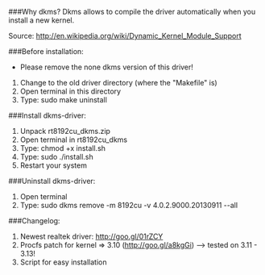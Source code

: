 ###Why dkms?
Dkms allows to compile the driver automatically when you install a new kernel.

Source: http://en.wikipedia.org/wiki/Dynamic_Kernel_Module_Support

###Before installation:
- Please remove the none dkms version of this driver!
1. Change to the old driver directory (where the "Makefile" is)
2. Open terminal in this directory
3. Type: sudo make uninstall

###Install dkms-driver:
1. Unpack rt8192cu_dkms.zip
2. Open terminal in rt8192cu_dkms
3. Type: chmod +x install.sh
4. Type: sudo ./install.sh
5. Restart your system

###Uninstall dkms-driver:
1. Open terminal
2. Type: sudo dkms remove -m 8192cu -v 4.0.2.9000.20130911 --all

###Changelog:
1. Newest realtek driver: http://goo.gl/01rZCY
2. Procfs patch for kernel => 3.10 (http://goo.gl/a8kgGi) --> tested on 3.11 - 3.13!
3. Script for easy installation
